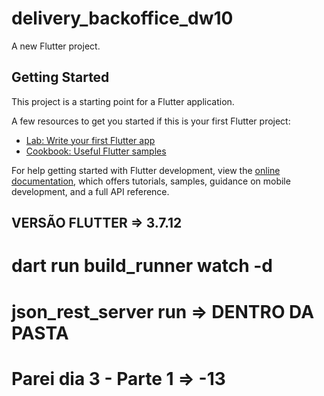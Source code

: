 # delivery_backoffice_dw10

A new Flutter project.

## Getting Started

This project is a starting point for a Flutter application.

A few resources to get you started if this is your first Flutter project:

- [Lab: Write your first Flutter app](https://docs.flutter.dev/get-started/codelab)
- [Cookbook: Useful Flutter samples](https://docs.flutter.dev/cookbook)

For help getting started with Flutter development, view the
[online documentation](https://docs.flutter.dev/), which offers tutorials,
samples, guidance on mobile development, and a full API reference.

## VERSÃO FLUTTER => 3.7.12

# dart run build_runner watch -d

# json_rest_server run => DENTRO DA PASTA

# Parei dia 3 - Parte 1 => -13
